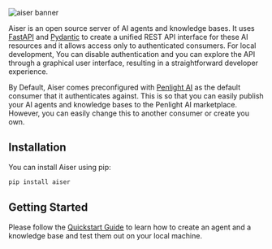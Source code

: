 ![aiser banner](https://raw.githubusercontent.com/penlight-ai/aiser/b60ec4dcdd676a106df5fc1a0f5ead784a463986/media/banner.svg)

Aiser is an open source server of AI agents and knowledge bases. It uses [FastAPI](https://github.com/tiangolo/fastapi)
and [Pydantic](https://github.com/pydantic/pydantic) to create a unified REST API interface for these AI resources 
and it allows access only to authenticated consumers. 
For local development, You can disable authentication and you can explore the API
through a graphical user interface, resulting in a straightforward developer experience.

By Default, Aiser comes preconfigured with [Penlight AI]() as the default consumer that it authenticates against.
This is so that you can easily publish your AI agents and knowledge bases to the Penlight AI marketplace.
However, you can easily change this to another consumer or create you own.

## Installation

You can install Aiser using pip:
```bash
pip install aiser
```

## Getting Started

Please follow the [Quickstart Guide](https://docs.penlight.ai/docs/quick-start) to learn how to create an agent
and a knowledge base and test them out on your local machine.